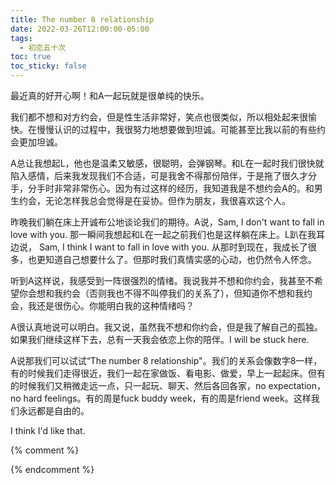 ```yaml
---
title: The number 8 relationship
date: 2022-03-26T12:00:00-05:00
tags:
  - 初恋五十次
toc: true
toc_sticky: false
---
```


最近真的好开心啊！和A一起玩就是很单纯的快乐。
<!--more-->

我们都不想和对方约会，但是性生活非常好，笑点也很类似，所以相处起来很愉快。在慢慢认识的过程中，我很努力地想要做到坦诚。可能甚至比我以前的有些约会更加坦诚。

A总让我想起L，他也是温柔又敏感，很聪明，会弹钢琴。和L在一起时我们很快就陷入感情，后来我发现我们不合适，可是我舍不得那份陪伴，于是拖了很久才分手，分手时非常非常伤心。因为有过这样的经历，我知道我是不想约会A的。和男生约会，无论怎样我总会觉得是在妥协。但作为朋友，我很喜欢这个人。

昨晚我们躺在床上开诚布公地谈论我们的期待。A说，Sam, I don't want to fall in love with you. 那一瞬间我想起和L在一起之前我们也是这样躺在床上。L趴在我耳边说， Sam, I think I want to fall in love with you. 从那时到现在，我成长了很多，也更知道自己想要什么了。但那时我们真情实感的心动，也仍然令人怀念。

听到A这样说，我感受到一阵很强烈的情绪。我说我并不想和你约会，我甚至不希望你会想和我约会（否则我也不得不叫停我们的关系了），但知道你不想和我约会，我还是很伤心。你能明白我的这种情绪吗？

A很认真地说可以明白。我又说，虽然我不想和你约会，但是我了解自己的孤独。如果我们继续这样下去，总有一天我会依恋上你的陪伴。I will be stuck here.

A说那我们可以试试“The number 8 relationship"。我们的关系会像数字8一样，有的时候我们走得很近，我们一起在家做饭、看电影、做爱，早上一起起床。但有的时候我们又稍微走远一点，只一起玩、聊天、然后各回各家，no expectation，no hard feelings。有的周是fuck buddy week，有的周是friend week。这样我们永远都是自由的。

I think I'd like that.


{% comment %}



{% endcomment %}